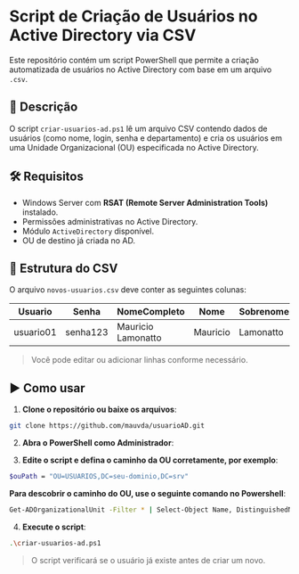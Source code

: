 # Script de Criação de Usuários no Active Directory via CSV

Este repositório contém um script PowerShell que permite a criação automatizada de usuários no Active Directory com base em um arquivo `.csv`.

## 📄 Descrição

O script `criar-usuarios-ad.ps1` lê um arquivo CSV contendo dados de usuários (como nome, login, senha e departamento) e cria os usuários em uma Unidade Organizacional (OU) especificada no Active Directory.

## 🛠 Requisitos

- Windows Server com **RSAT (Remote Server Administration Tools)** instalado.
- Permissões administrativas no Active Directory.
- Módulo `ActiveDirectory` disponível.
- OU de destino já criada no AD.

## 📂 Estrutura do CSV

O arquivo `novos-usuarios.csv` deve conter as seguintes colunas:
 
| Usuario        | Senha          | NomeCompleto         | Nome     | Sobrenome | Departamento          | GrupoArea   | UserPrincipalName                   |
|----------------|----------------|----------------------|----------|-----------|-----------------------|-------------|-------------------------------------|
| usuario01      | senha123       | Mauricio Lamonatto   | Mauricio | Lamonatto | Fiscal / Contábil     | Fiscal      | mauricio.lamonatto@seu-dominio.srv  |

> Você pode editar ou adicionar linhas conforme necessário.

## ▶️ Como usar

1. **Clone o repositório ou baixe os arquivos**:

```bash
git clone https://github.com/mauvda/usuarioAD.git
```

2. **Abra o PowerShell como Administrador**:
   
3. **Edite o script e defina o caminho da OU corretamente, por exemplo**:
```bash
$ouPath = "OU=USUARIOS,DC=seu-dominio,DC=srv"
```
**Para descobrir o caminho do OU, use o seguinte comando no Powershell**:
```bash
Get-ADOrganizationalUnit -Filter * | Select-Object Name, DistinguishedName
```
4. **Execute o script**:
```bash
.\criar-usuarios-ad.ps1
```
> O script verificará se o usuário já existe antes de criar um novo.
